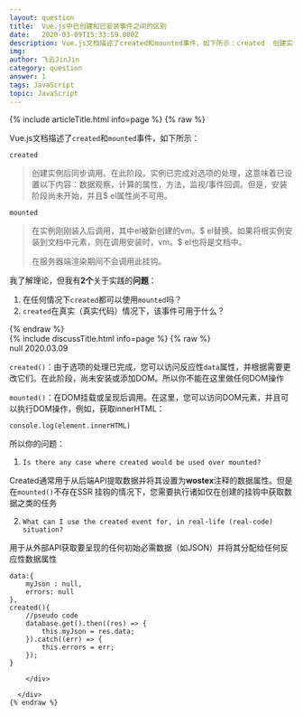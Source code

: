 ```yaml
---
layout: question
title:  Vue.js中已创建和已安装事件之间的区别
date:   2020-03-09T15:33:59.000Z
description: Vue.js文档描述了created和mounted事件，如下所示：created  创建实例后同步调用。在此阶段，实例已完成对选项的处理，这...
img: 
author: 飞云JinJin
category: question
answer: 1
tags: JavaScript
topic: JavaScript
---
```

<div class="article-root">
  <div class="article">
    {% include articleTitle.html info=page %}
    {% raw %}
    <div class="article-content"><p><font style="vertical-align: inherit;"><font style="vertical-align: inherit;">Vue.js文档描述了</font></font><code>created</code><font style="vertical-align: inherit;"><font style="vertical-align: inherit;">和</font></font><code>mounted</code><font style="vertical-align: inherit;"><font style="vertical-align: inherit;">事件，如下所示：</font></font></p>

<pre><code>created
</code></pre>

<blockquote>
  <p><font style="vertical-align: inherit;"><font style="vertical-align: inherit;">创建实例后同步调用。</font><font style="vertical-align: inherit;">在此阶段，实例已完成对选项的处理，这意味着已设置以下内容：数据观察，计算的属性，方法，监视/事件回调。</font><font style="vertical-align: inherit;">但是，安装阶段尚未开始，并且$ el属性尚不可用。</font></font></p>
</blockquote>

<pre><code>mounted
</code></pre>

<blockquote>
  <p><font style="vertical-align: inherit;"><font style="vertical-align: inherit;">在实例刚刚装入后调用，其中el被新创建的vm。$ el替换。</font><font style="vertical-align: inherit;">如果将根实例安装到文档中元素，则在调用安装时，vm。$ el也将是文档中。</font></font></p>
  
  <p><font style="vertical-align: inherit;"><font style="vertical-align: inherit;">在服务器端渲染期间不会调用此挂钩。</font></font></p>
</blockquote>

<p><font style="vertical-align: inherit;"><font style="vertical-align: inherit;">我了解理论，但我有</font></font><strong><font style="vertical-align: inherit;"><font style="vertical-align: inherit;">2个</font></font></strong><font style="vertical-align: inherit;"><font style="vertical-align: inherit;">关于实践的</font><strong><font style="vertical-align: inherit;">问题</font></strong><font style="vertical-align: inherit;">：</font></font></p>

<ol>
<li><font style="vertical-align: inherit;"><font style="vertical-align: inherit;">在任何情况下</font></font><code>created</code><font style="vertical-align: inherit;"><font style="vertical-align: inherit;">都可以使用</font></font><code>mounted</code><font style="vertical-align: inherit;"><font style="vertical-align: inherit;">吗？</font></font></li>
<li><font style="vertical-align: inherit;"></font><code>created</code><font style="vertical-align: inherit;"><font style="vertical-align: inherit;">在真实（真实代码）情况下，</font><font style="vertical-align: inherit;">该</font><font style="vertical-align: inherit;">事件可用于什么？</font></font></li>
</ol></div>
    {% endraw %}
  </div>

  <div class="discuss-wrapper">
    {% include discussTitle.html info=page %}
    {% raw %}
    <div class="discuss-item">
        <div class="discuss-parent">
          <div class="discuss-meta">
            <span class="discuss-user">null</span>
            <span class="discuss-time">2020.03.09</span>
          </div>
          <div class="discuss-comment"><p><code>created()</code><font style="vertical-align: inherit;"><font style="vertical-align: inherit;">：由于选项的处理已完成，您可以访问反应性</font></font><code>data</code><font style="vertical-align: inherit;"><font style="vertical-align: inherit;">属性，并根据需要更改它们。</font><font style="vertical-align: inherit;">在此阶段，尚未安装或添加DOM。</font><font style="vertical-align: inherit;">所以你不能在这里做任何DOM操作</font></font></p>

<p><code>mounted()</code><font style="vertical-align: inherit;"><font style="vertical-align: inherit;">：在DOM挂载或呈现后调用。</font><font style="vertical-align: inherit;">在这里，您可以访问DOM元素，并且可以执行DOM操作，例如，获取innerHTML：</font></font></p>

<pre><code>console.log(element.innerHTML)
</code></pre>

<p><font style="vertical-align: inherit;"><font style="vertical-align: inherit;">所以你的问题：</font></font></p>

<ol>
<li><code>Is there any case where&nbsp;created&nbsp;would be used over&nbsp;mounted?</code></li>
</ol>

<p><font style="vertical-align: inherit;"><font style="vertical-align: inherit;">Created通常用于从后端API提取数据并将其设置为</font></font><strong><font style="vertical-align: inherit;"><font style="vertical-align: inherit;">wostex</font></font></strong><font style="vertical-align: inherit;"><font style="vertical-align: inherit;">注释的</font><font style="vertical-align: inherit;">数据属性</font><font style="vertical-align: inherit;">。</font><font style="vertical-align: inherit;">但是在</font></font><code>mounted()</code><font style="vertical-align: inherit;"><font style="vertical-align: inherit;">不存在</font><font style="vertical-align: inherit;">SSR </font><font style="vertical-align: inherit;">挂钩的情况下，您需要执行诸如仅在创建的挂钩中获取数据之类的任务</font></font></p>

<ol start="2">
<li><code>What can I use the&nbsp;created&nbsp;event for, in real-life (real-code) situation?</code></li>
</ol>

<p><font style="vertical-align: inherit;"><font style="vertical-align: inherit;">用于从外部API获取要呈现的任何初始必需数据（如JSON）并将其分配给任何反应性数据属性 </font></font></p>

<pre><code>data:{<font></font>
    myJson : null,<font></font>
    errors: null<font></font>
},<font></font>
created(){<font></font>
    //pseudo code<font></font>
    database.get().then((res) =&gt; {<font></font>
        this.myJson = res.data;<font></font>
    }).catch((err) =&gt; {<font></font>
        this.errors = err;<font></font>
    });<font></font>
}<font></font>
</code></pre></div>
        </div>
        
      </div>
    {% endraw %}
  </div>
<div>
